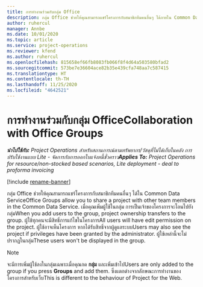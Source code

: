 ```yaml
---
title: การทำงานร่วมกับกลุ่ม Office
description: กลุ่ม Office ช่วยให้คุณสามารถแชร์โครงการกับสมาชิกทีมคนอื่นๆ ได้ภายใน Common Data Service
author: ruhercul
manager: Annbe
ms.date: 10/01/2020
ms.topic: article
ms.service: project-operations
ms.reviewer: kfend
ms.author: ruhercul
ms.openlocfilehash: 815658ef66fb8083fb066f8f4d64a503580bfad2
ms.sourcegitcommit: 573be7e36604ace82b35e439cfa748aa7c587415
ms.translationtype: HT
ms.contentlocale: th-TH
ms.lasthandoff: 11/25/2020
ms.locfileid: "4642521"
---
```

# <a name="collaboration-with-office-groups"></a><span data-ttu-id="2f678-103">การทำงานร่วมกับกลุ่ม Office</span><span class="sxs-lookup"><span data-stu-id="2f678-103">Collaboration with Office Groups</span></span>

<span data-ttu-id="2f678-104">_**นำไปใช้กับ:** Project Operations สำหรับสถานการณ์ตามทรัพยากร/วัสดุที่ไม่ได้เก็บในคลัง การปรับใช้งานแบบ Lite - จัดการกับการออกใบแจ้งหนี้ชั่วคราว_</span><span class="sxs-lookup"><span data-stu-id="2f678-104">_**Applies To:** Project Operations for resource/non-stocked based scenarios, Lite deployment - deal to proforma invoicing_</span></span>

[!include [rename-banner](~/includes/cc-data-platform-banner.md)]

<span data-ttu-id="2f678-105">กลุ่ม Office ช่วยให้คุณสามารถแชร์โครงการกับสมาชิกทีมคนอื่นๆ ได้ใน Common Data Service</span><span class="sxs-lookup"><span data-stu-id="2f678-105">Office Groups allow you to share a project with other team members in the Common Data Service.</span></span> <span data-ttu-id="2f678-106">เมื่อคุณเพิ่มผู้ใช้ในกลุ่ม การเป็นเจ้าของโครงการจะโอนไปยังกลุ่ม</span><span class="sxs-lookup"><span data-stu-id="2f678-106">When you add users to the group, project ownership transfers to the group.</span></span> <span data-ttu-id="2f678-107">ผู้ใช้ทุกคนจะมีสิทธิ์การแก้ไขในโครงการ</span><span class="sxs-lookup"><span data-stu-id="2f678-107">All users will have edit permission on the project.</span></span> <span data-ttu-id="2f678-108">ผู้ใช้อาจเห็นโครงการ หากได้รับสิทธิ์จากผู้ดูแลระบบ</span><span class="sxs-lookup"><span data-stu-id="2f678-108">Users may also see the project if privileges have been granted by the administrator.</span></span> <span data-ttu-id="2f678-109">ผู้ใช้เหล่านี้จะไม่ปรากฏในกลุ่ม</span><span class="sxs-lookup"><span data-stu-id="2f678-109">These users won't be displayed in the group.</span></span>

> [!NOTE] 
> <span data-ttu-id="2f678-110">จะมีการเพิ่มผู้ใช้ลงในกลุ่มเฉพาะเมื่อคุณกด **กลุ่ม** และเพิ่มเข้าไป</span><span class="sxs-lookup"><span data-stu-id="2f678-110">Users are only added to the group if you press **Groups** and add them.</span></span> <span data-ttu-id="2f678-111">ซึ่งแตกต่างจากลักษณะการทำงานของโครงการสำหรับเว็บ</span><span class="sxs-lookup"><span data-stu-id="2f678-111">This is different to the behaviour of Project for the Web.</span></span> 

